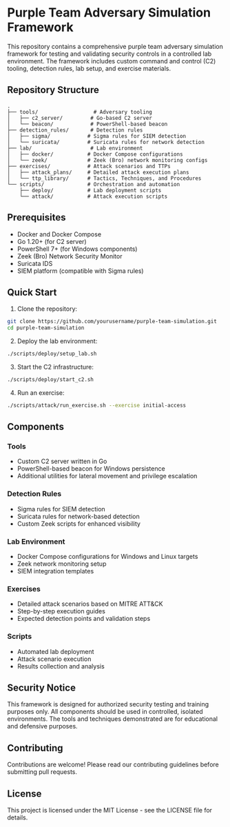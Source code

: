 # Purple Team Adversary Simulation Framework

This repository contains a comprehensive purple team adversary simulation framework for testing and validating security controls in a controlled lab environment. The framework includes custom command and control (C2) tooling, detection rules, lab setup, and exercise materials.

## Repository Structure

```
.
├── tools/                  # Adversary tooling
│   ├── c2_server/         # Go-based C2 server
│   └── beacon/            # PowerShell-based beacon
├── detection_rules/       # Detection rules
│   ├── sigma/            # Sigma rules for SIEM detection
│   └── suricata/         # Suricata rules for network detection
├── lab/                   # Lab environment
│   ├── docker/           # Docker Compose configurations
│   └── zeek/             # Zeek (Bro) network monitoring configs
├── exercises/            # Attack scenarios and TTPs
│   ├── attack_plans/     # Detailed attack execution plans
│   └── ttp_library/      # Tactics, Techniques, and Procedures
└── scripts/              # Orchestration and automation
    ├── deploy/           # Lab deployment scripts
    └── attack/           # Attack execution scripts
```

## Prerequisites

- Docker and Docker Compose
- Go 1.20+ (for C2 server)
- PowerShell 7+ (for Windows components)
- Zeek (Bro) Network Security Monitor
- Suricata IDS
- SIEM platform (compatible with Sigma rules)

## Quick Start

1. Clone the repository:
```bash
git clone https://github.com/yourusername/purple-team-simulation.git
cd purple-team-simulation
```

2. Deploy the lab environment:
```bash
./scripts/deploy/setup_lab.sh
```

3. Start the C2 infrastructure:
```bash
./scripts/deploy/start_c2.sh
```

4. Run an exercise:
```bash
./scripts/attack/run_exercise.sh --exercise initial-access
```

## Components

### Tools
- Custom C2 server written in Go
- PowerShell-based beacon for Windows persistence
- Additional utilities for lateral movement and privilege escalation

### Detection Rules
- Sigma rules for SIEM detection
- Suricata rules for network-based detection
- Custom Zeek scripts for enhanced visibility

### Lab Environment
- Docker Compose configurations for Windows and Linux targets
- Zeek network monitoring setup
- SIEM integration templates

### Exercises
- Detailed attack scenarios based on MITRE ATT&CK
- Step-by-step execution guides
- Expected detection points and validation steps

### Scripts
- Automated lab deployment
- Attack scenario execution
- Results collection and analysis

## Security Notice

This framework is designed for authorized security testing and training purposes only. All components should be used in controlled, isolated environments. The tools and techniques demonstrated are for educational and defensive purposes.

## Contributing

Contributions are welcome! Please read our contributing guidelines before submitting pull requests.

## License

This project is licensed under the MIT License - see the LICENSE file for details. 